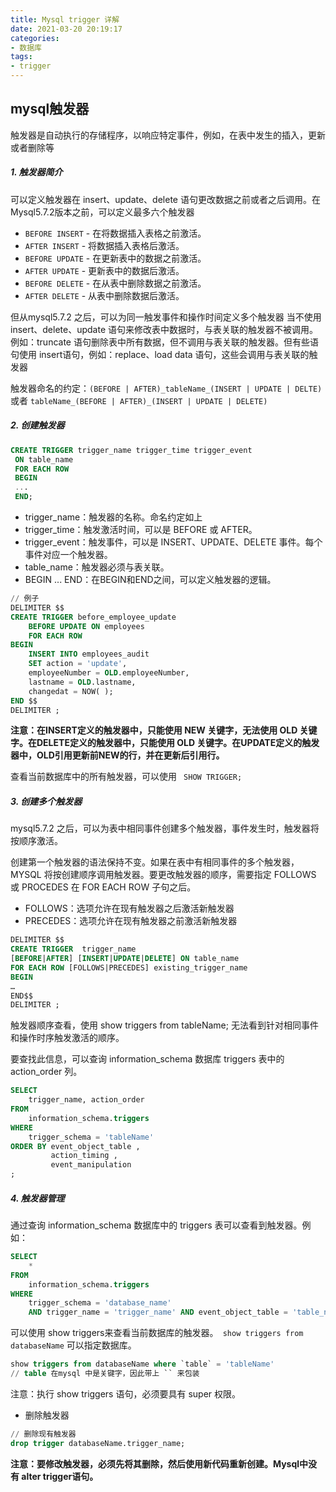 ```yaml
---
title: Mysql trigger 详解
date: 2021-03-20 20:19:17
categories:
- 数据库
tags:
- trigger 
---
```


## mysql触发器

触发器是自动执行的存储程序，以响应特定事件，例如，在表中发生的插入，更新或者删除等

##### 1. 触发器简介

可以定义触发器在 insert、update、delete 语句更改数据之前或者之后调用。在Mysql5.7.2版本之前，可以定义最多六个触发器

- `BEFORE INSERT` - 在将数据插入表格之前激活。
- `AFTER INSERT` - 将数据插入表格后激活。
- `BEFORE UPDATE` - 在更新表中的数据之前激活。
- `AFTER UPDATE` - 更新表中的数据后激活。
- `BEFORE DELETE` - 在从表中删除数据之前激活。
- `AFTER DELETE` - 从表中删除数据后激活。

但从mysql5.7.2 之后，可以为同一触发事件和操作时间定义多个触发器
当不使用 insert、delete、update 语句来修改表中数据时，与表关联的触发器不被调用。例如：truncate 语句删除表中所有数据，但不调用与表关联的触发器。但有些语句使用 insert语句，例如：replace、load data 语句，这些会调用与表关联的触发器

触发器命名的约定：` (BEFORE | AFTER)_tableName_(INSERT | UPDATE | DELTE) ` 或者 ` tableName_(BEFORE | AFTER)_(INSERT | UPDATE | DELETE) `

##### 2. 创建触发器

```sql
CREATE TRIGGER trigger_name trigger_time trigger_event
 ON table_name
 FOR EACH ROW
 BEGIN
 ...
 END; 
```

- trigger_name：触发器的名称。命名约定如上
- trigger_time：触发激活时间，可以是 BEFORE 或 AFTER。
- trigger_event：触发事件，可以是 INSERT、UPDATE、DELETE 事件。每个事件对应一个触发器。
- table_name：触发器必须与表关联。
- BEGIN ... END：在BEGIN和END之间，可以定义触发器的逻辑。

```sql
// 例子
DELIMITER $$
CREATE TRIGGER before_employee_update 
	BEFORE UPDATE ON employees 
	FOR EACH ROW
BEGIN
	INSERT INTO employees_audit 
	SET action = 'update',
	employeeNumber = OLD.employeeNumber,
	lastname = OLD.lastname,
	changedat = NOW( );
END $$
DELIMITER ; 
```

**注意：在INSERT定义的触发器中，只能使用 NEW 关键字，无法使用 OLD 关键字。在DELETE定义的触发器中，只能使用 OLD 关键字。在UPDATE定义的触发器中，OLD引用更新前NEW的行，并在更新后引用行。**

查看当前数据库中的所有触发器，可以使用 ` SHOW TRIGGER;`

##### 3. 创建多个触发器

mysql5.7.2 之后，可以为表中相同事件创建多个触发器，事件发生时，触发器将按顺序激活。

创建第一个触发器的语法保持不变。如果在表中有相同事件的多个触发器，MYSQL 将按创建顺序调用触发器。要更改触发器的顺序，需要指定 FOLLOWS 或 PROCEDES 在 FOR EACH ROW 子句之后。

- FOLLOWS：选项允许在现有触发器之后激活新触发器
- PRECEDES：选项允许在现有触发器之前激活新触发器

```sql
DELIMITER $$
CREATE TRIGGER  trigger_name
[BEFORE|AFTER] [INSERT|UPDATE|DELETE] ON table_name
FOR EACH ROW [FOLLOWS|PRECEDES] existing_trigger_name
BEGIN
…
END$$
DELIMITER ; 
```

触发器顺序查看，使用 show triggers from tableName; 无法看到针对相同事件和操作时序触发激活的顺序。

要查找此信息，可以查询 information_schema 数据库 triggers 表中的 action_order 列。

```sql
SELECT 
    trigger_name, action_order
FROM
    information_schema.triggers
WHERE
    trigger_schema = 'tableName'
ORDER BY event_object_table , 
         action_timing , 
         event_manipulation
; 
```

##### 4. 触发器管理

通过查询 information_schema 数据库中的 triggers 表可以查看到触发器。例如：

```sql
SELECT 
    *
FROM
    information_schema.triggers
WHERE
    trigger_schema = 'database_name'
    AND trigger_name = 'trigger_name' AND event_object_table = 'table_name'
```

可以使用 show triggers来查看当前数据库的触发器。` show triggers from databaseName` 可以指定数据库。 

```sql
show triggers from databaseName where `table` = 'tableName'  
// table 在mysql 中是关键字，因此带上 `` 来包装
```

注意：执行 show triggers 语句，必须要具有 super 权限。

- 删除触发器

```sql
// 删除现有触发器
drop trigger databaseName.trigger_name;
```

**注意：要修改触发器，必须先将其删除，然后使用新代码重新创建。Mysql中没有 alter trigger语句。**
